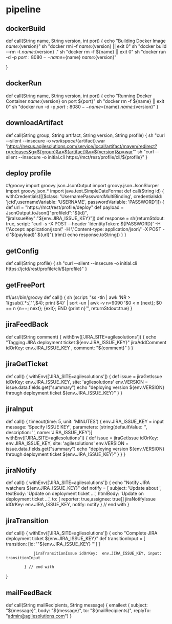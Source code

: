 # pipeline
## dockerBuild
def call(String name, String version, int port) {
    echo "Building Docker Image ${name}:${version}"
    sh "docker rmi -f ${name}:${version}  || exit 0"
    sh "docker build --rm -t ${name}:${version} ."
    sh "docker rm -f ${name} || exit 0"
    sh "docker run -d  -p ${port}:8080 --name=${name} ${name}:${version}"

}
## dockerRun
def call(String name, String version, int port) {
    echo "Running Docker Container ${name}:${version} on port ${port}"
    sh "docker rm -f ${name} || exit 0"
    sh "docker run -d -p ${port}:8080 --name=${name} ${name}:${version}"
}
## downloadArtifact
def call(String group, String artifact, String version, String profile) {
	sh "curl --silent --insecure -o $workspace/${artifact}.war 'https://nexus.agilesolutions.com/service/local/artifact/maven/redirect?r=releases&g=${group}&a=${artifact}&v=${version}&p=war'"
	sh "curl --silent --insecure -o initial.cli https://mct/rest/profile/cli/${profile}"
}
## deploy profile
#!groovy
import groovy.json.JsonOutput
import groovy.json.JsonSlurper
import groovy.json.*
import java.text.SimpleDateFormat
def call(String id) {
	withCredentials([[$class: 'UsernamePasswordMultiBinding', credentialsId: 'jctd',usernameVariable: 'USERNAME', passwordVariable: 'PASSWORD']]) {
	    def url = "https://mct/rest/profile/deploy"
		def payload = JsonOutput.toJson(["profileId":"${id}", "jiraIssueKey":"${env.JIRA_ISSUE_KEY}"])
		def response = sh(returnStdout: true, script: "curl -s -X POST --header 'IdentityToken: ${PASSWORD}' -H \"Accept: application/json\" -H \"Content-type: application/json\" -X POST -d '${payload}' ${url}").trim()
		echo response.toString()
	}
}
## getConfig
def call(String profile) {
	sh "curl --silent --insecure -o initial.cli https://jctd/rest/profile/cli/${profile}"
}
## getFreePort
#!/usr/bin/groovy
def call() {
    sh (script: "ss -tln | awk 'NR > 1{gsub(/.*:/,\"\",\$4); print \$4}' | sort -un | awk -v n=9090 '\$0 < n {next}; \$0 == n {n++; next}; {exit}; END {print n}'", returnStdout:true)
}
## jiraFeedBack
def call(String comment) {
   withEnv(['JIRA_SITE=agilesolutions']) {
        		echo "Tagging JIRA deployment ticket ${env.JIRA_ISSUE_KEY}"
            	jiraAddComment idOrKey: env.JIRA_ISSUE_KEY , comment: "${comment}"
        	}
}
## jiraGetTicket
def call() {
             withEnv(['JIRA_SITE=agilesolutions']) {
	             def issue = jiraGetIssue idOrKey: env.JIRA_ISSUE_KEY, site: 'agilesolutions'
			     env.VERSION = issue.data.fields.get("summary")
			     echo "deploying version ${env.VERSION} through deployment ticket ${env.JIRA_ISSUE_KEY}"
			 }
}
## jiraInput
def call() {
   timeout(time: 5, unit: 'MINUTES') {
             env.JIRA_ISSUE_KEY = input message: 'Specify ISSUE KEY', parameters: [string(defaultValue: '', description: '', name: 'JIRA_ISSUE_KEY')]
             withEnv(['JIRA_SITE=agilesolutions']) {
	             def issue = jiraGetIssue idOrKey: env.JIRA_ISSUE_KEY, site: 'agilesolutions'
			     env.VERSION = issue.data.fields.get("summary")
			     echo "deploying version ${env.VERSION} through deployment ticket ${env.JIRA_ISSUE_KEY}"
			 }
    }
}
## jiraNotify
def call() {
        	withEnv(['JIRA_SITE=agilesolutions']) {
        		echo "Notify JIRA watchers ${env.JIRA_ISSUE_KEY}"
				def notify = [ subject: 'Update about ',
                    textBody: 'Update on deployment ticket ...',
                   	htmlBody: 'Update on deployment ticket ...',
                   	to: [ reporter: true,assignee: true]]
    			jiraNotifyIssue idOrKey: env.JIRA_ISSUE_KEY, notify: notify
            } // end with
}
## jiraTransition
def call() {
        	withEnv(['JIRA_SITE=agilesolutions']) {
        			echo "Complete JIRA deployment ticket ${env.JIRA_ISSUE_KEY}"
        			def transitionInput =
						[
        						transition: [id: '"${env.JIRA_ISSUE_KEY}
"']
    					]

				jiraTransitionIssue idOrKey:  env.JIRA_ISSUE_KEY, input: transitionInput

            } // end with
}
## mailFeedBack
def call(String mailRecipients, String message) {
            emailext (
      		subject: "${message}",
      		body: "${message}",
	        to: "${mailRecipients}",
      		replyTo: "admin@agilesolutions.com")
}
